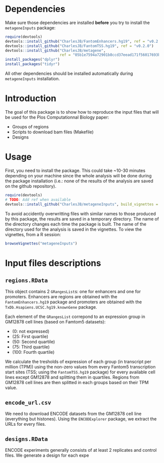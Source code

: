 # Dependencies

Make sure those dependencies are installed **before** you try to install the
`metageneInputs` package:

```r
require(devtools)
devtools::install_github("CharlesJB/FantomEnhancers.hg19", ref = "v0.2.0")
devtools::install_github("CharlesJB/FantomTSS.hg19", ref = "v0.2.0")
devtools::install_github("CharlesJB/metagene",
                         ref = "05b1e7594a72901b8ccd37eead171f56017693bc")
install_packages("dplyr")
install_packages("tidyr")
```

All other dependencies should be installed automatically during `metageneInputs`
installation.

# Introduction

The goal of this package is to show how to reproduce the input files that will
be used for the Plos Computationnal Biology paper:

* Groups of regions
* Scripts to download bam files (Makefile)
* Designs

# Usage

First, you need to install the package. This could take ~10-30 minutes
depending on your machine since the whole analysis will be done during the
package installation (i.e.: none of the results of the analysis are saved on
the github repository).

```r
require(devtools)
# TODO: Add ref when available
devtools::install_github("CharlesJB/metageneInputs", build_vignettes = TRUE)
```

To avoid accidently overwritting files with similar names to those produced by
this package, the results are saved in a temporary directory. The name of the
directory changes each time the package is built. The name of the directory
used for the analysis is saved in the vignettes. To view the vignettes, from a
R session:
```r
browseVignettes("metageneInputs")
```

# Input files descriptions

## `regions.RData`

This object contains 2 `GRangesList`s: one for enhancers and one for promoters.
Enhancers are regions are obtained with the `FantomEnhancers.hg19` package and
promoters are obtained with the `TxDb.Hsapiens.UCSC.hg19.knownGene` package.

Each element of the `GRangesList` correpond to an expression group in GM12878
cell lines (based on Famtom5 datasets):

* (0: not expressed)
* (25: First quartile)
* (50: Second quartile)
* (75: Third quartile)
* (100: Fourth quartile)

We calculate the tresholds of expression of each group (in
transcript per million (TPM)) using the non-zero values from every Fantom5
transcription start sites (TSS; using the `FantomTSS.hg19` package) for every
available cell lines except GM12878 and splitting them in quartiles. Regions
from GM12878 cell lines are then splitted in each groups based on their TPM
value.

## `encode_url.csv`

We need to download ENCODE datasets from the GM12878 cell line (everything but
histones). Using the `ENCODExplorer` package, we extract the URLs for every
files.

## `designs.RData`

ENCODE experiments generally consists of at least 2 replicates and control
files. We generate a design for each expe
